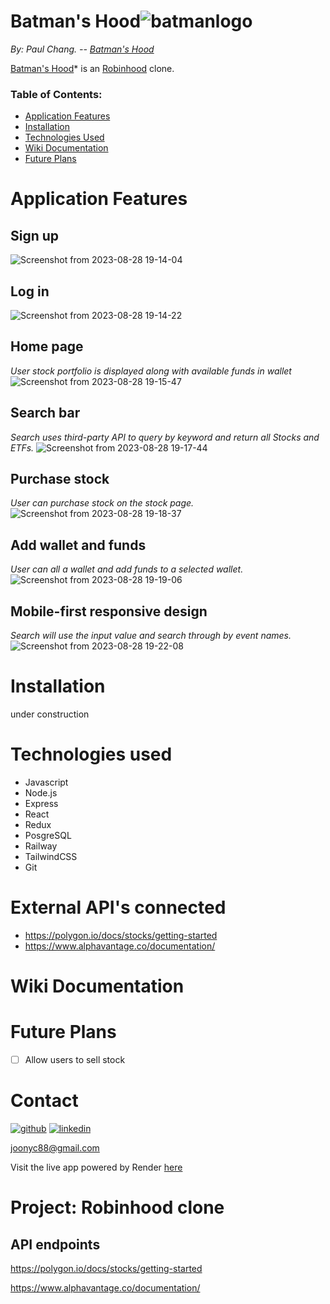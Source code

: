 # Batman's Hood![batmanlogo](https://github.com/88joonyc/polygon-ticker-app/assets/79543569/effd806b-4417-4cd4-a0f6-322ecfa98d68)

*By: Paul Chang. --  [Batman's Hood](https://ticker-app-production.up.railway.app/ "Named link title")*

[Batman's Hood](https://ticker-app-production.up.railway.app/ "Named link title")* is an [Robinhood](https://robinhood.com/ "Named link title") clone. 

### Table of Contents:
 - [Application Features](#application-features)
 - [Installation](#installation)
 - [Technologies Used](#technologies-used)
 - [Wiki Documentation](#wiki-documentation)
 - [Future Plans](#future-plans)
<!--  - [Conclusion](#conclusion) -->
 <!--  - Frontend Overview
 - Backend Overview -->


# Application Features 

## Sign up 
![Screenshot from 2023-08-28 19-14-04](https://github.com/88joonyc/polygon-ticker-app/assets/79543569/0fd6b7f3-342f-4205-a0aa-0065663c23f9)

## Log in
![Screenshot from 2023-08-28 19-14-22](https://github.com/88joonyc/polygon-ticker-app/assets/79543569/28d25fc5-2de0-49f0-ac93-5abfe17251cc)

## Home page
*User stock portfolio is displayed along with available funds in wallet*
![Screenshot from 2023-08-28 19-15-47](https://github.com/88joonyc/polygon-ticker-app/assets/79543569/7c7732f4-73e8-4650-a000-a2938c921a72)

## Search bar
*Search uses third-party API to query by keyword and return all Stocks and ETFs.*
![Screenshot from 2023-08-28 19-17-44](https://github.com/88joonyc/polygon-ticker-app/assets/79543569/2356b1a1-2ac5-4f98-9bba-f04f48cc78b3)

## Purchase stock
*User can purchase stock on the stock page.*
![Screenshot from 2023-08-28 19-18-37](https://github.com/88joonyc/polygon-ticker-app/assets/79543569/bab1e4b3-b0e5-4555-8966-67587967c306)

## Add wallet and funds
*User can all a wallet and add funds to a selected wallet.*
![Screenshot from 2023-08-28 19-19-06](https://github.com/88joonyc/polygon-ticker-app/assets/79543569/28b97c7d-eebb-48c1-9f1c-228bddae3039)

## Mobile-first responsive design
*Search will use the input value and search through by event names.*
![Screenshot from 2023-08-28 19-22-08](https://github.com/88joonyc/polygon-ticker-app/assets/79543569/ef645df1-7934-47c8-a525-b0adc2502967)


# Installation

under construction



# Technologies used
- Javascript
- Node.js
- Express
- React
- Redux
- PosgreSQL
- Railway
- TailwindCSS
- Git

# External API's connected
- https://polygon.io/docs/stocks/getting-started
- https://www.alphavantage.co/documentation/


# Wiki Documentation
<!--  - ### [Home](https://github.com/88joonyc/Adventure_time/wiki "Named link title") -->
<!--  - ### [Feature List](https://github.com/88joonyc/Adventure_time/wiki/MVP-Feature-List "Named link title") -->
<!--  - ### [API Docs](https://github.com/88joonyc/Adventure_time/wiki/API-Documentation "Named link title") -->
<!--  - ### [Database Schema](https://github.com/88joonyc/Adventure_time/wiki/Database-Schema "Named link title") -->
<!--  - ### [User stories](https://github.com/88joonyc/Adventure_time/wiki/User-Stories "Named link title") -->
<!-- # Frontend Overview 

# Backend Overview -->

# Future Plans
 - [ ] Allow users to sell stock

<!-- # Conclusion -->


# Contact
[![github](https://img.shields.io/badge/GitHub-100000?style=for-the-badge&logo=github&logoColor=white)][1]
[![linkedin](https://img.shields.io/badge/LinkedIn-0077B5?style=for-the-badge&logo=linkedin&logoColor=white)][3]

[joonyc88@gmail.com](mailto:joonyc88@gmail.com)

[1]: https://github.com/88joonyc
[3]: https://www.linkedin.com/in/pchang1216/


Visit the live app powered by Render [here](https://ticker-app-production.up.railway.app/ "Named link title")







# Project: Robinhood clone 

## API endpoints

https://polygon.io/docs/stocks/getting-started

https://www.alphavantage.co/documentation/
